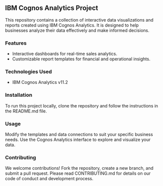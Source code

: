 ## IBM Cognos Analytics Project

This repository contains a collection of interactive data visualizations and reports created using IBM Cognos Analytics. It is designed to help businesses analyze their data effectively and make informed decisions.

### Features

- Interactive dashboards for real-time sales analytics.
- Customizable report templates for financial and operational insights.

### Technologies Used

- IBM Cognos Analytics v11.2

### Installation

To run this project locally, clone the repository and follow the instructions in the README.md file.

### Usage

Modify the templates and data connections to suit your specific business needs. Use the Cognos Analytics interface to explore and visualize your data.

### Contributing

We welcome contributions! Fork the repository, create a new branch, and submit a pull request. Please read CONTRIBUTING.md for details on our code of conduct and development process.
